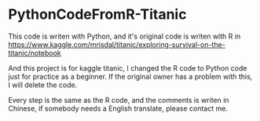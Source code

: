# PythonCodeFromR-Titanic

This code is writen with Python, and it's original code is writen with R in https://www.kaggle.com/mrisdal/titanic/exploring-survival-on-the-titanic/notebook

And this project is for kaggle titanic, I changed the R code to Python code just for practice as a beginner.
If the original owner has a problem with this, I will delete the code.

Every step is the same as the R code, and the comments is writen in Chinese, if somebody needs a English translate, please contact me.
